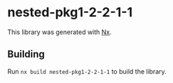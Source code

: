 # nested-pkg1-2-2-1-1

This library was generated with [Nx](https://nx.dev).

## Building

Run `nx build nested-pkg1-2-2-1-1` to build the library.
